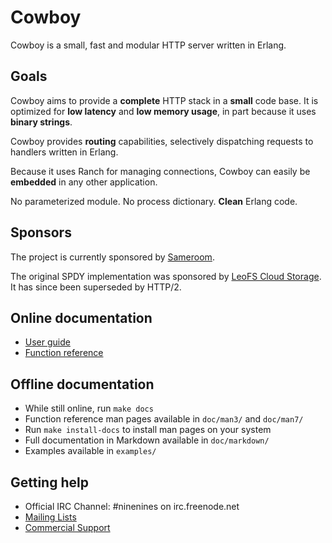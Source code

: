 Cowboy
======

Cowboy is a small, fast and modular HTTP server written in Erlang.

Goals
-----

Cowboy aims to provide a **complete** HTTP stack in a **small** code base.
It is optimized for **low latency** and **low memory usage**, in part
because it uses **binary strings**.

Cowboy provides **routing** capabilities, selectively dispatching requests
to handlers written in Erlang.

Because it uses Ranch for managing connections, Cowboy can easily be
**embedded** in any other application.

No parameterized module. No process dictionary. **Clean** Erlang code.

Sponsors
--------

The project is currently sponsored by
[Sameroom](https://sameroom.io).

The original SPDY implementation was sponsored by
[LeoFS Cloud Storage](http://leo-project.net/leofs/).
It has since been superseded by HTTP/2.

Online documentation
--------------------

 *  [User guide](http://ninenines.eu/docs/en/cowboy/HEAD/guide)
 *  [Function reference](http://ninenines.eu/docs/en/cowboy/HEAD/manual)

Offline documentation
---------------------

 *  While still online, run `make docs`
 *  Function reference man pages available in `doc/man3/` and `doc/man7/`
 *  Run `make install-docs` to install man pages on your system
 *  Full documentation in Markdown available in `doc/markdown/`
 *  Examples available in `examples/`

Getting help
------------

 *  Official IRC Channel: #ninenines on irc.freenode.net
 *  [Mailing Lists](http://lists.ninenines.eu)
 *  [Commercial Support](http://ninenines.eu/support)
